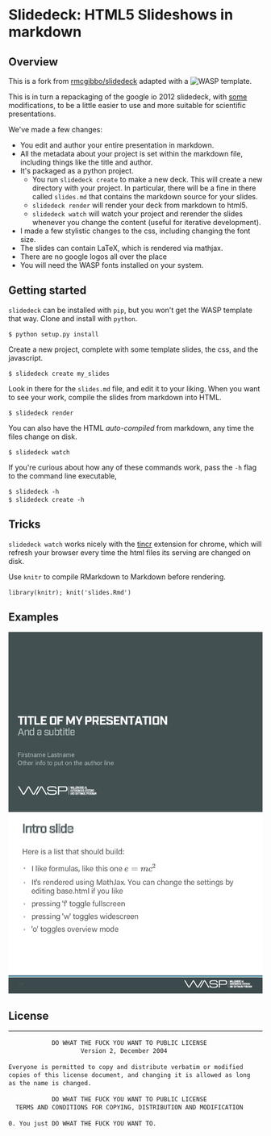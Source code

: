 # Slidedeck: HTML5 Slideshows in markdown

## Overview

This is a fork from [rmcgibbo/slidedeck](https://github.com/rmcgibbo/slidedeck) adapted with a ![WASP](http://www.wasp-sweden.se) template.

This is in turn a repackaging of the google io 2012 slidedeck, with [some](https://github.com/francescolaffi/elastic-google-io-slides) modifications, to be a little easier to use and more suitable for scientific presentations.

We've made a few changes:

- You edit and author your entire presentation in markdown.
- All the metadata about your project is set within the markdown file, including things like
  the title and author.
- It's packaged as a python project.
    - You run `slidedeck create` to make a new deck. This will create a new directory with your
      project. In particular, there will be a fine in there called `slides.md` that contains the
      markdown source for your slides.
    - `slidedeck render` will render your deck from markdown to html5.
    - `slidedeck watch` will watch your project and rerender the slides whenever you change the
       content (useful for iterative development).
- I made a few stylistic changes to the css, including changing the font size.
- The slides can contain LaTeX, which is rendered via mathjax.
- There are no google logos all over the place
- You will need the WASP fonts installed on your system.


## Getting started

`slidedeck` can be installed with `pip`, but you won't get the WASP template that way. Clone and install with `python`.

```
$ python setup.py install
```

Create a new project, complete with some template slides, the css, and the javascript.

```
$ slidedeck create my_slides
```

Look in there for the `slides.md` file, and edit it to your liking. When you want to see your work, compile the slides from markdown into HTML.

```
$ slidedeck render
```


You can also have the HTML *auto-compiled* from markdown, any time the files change on disk.
```
$ slidedeck watch
```

If you're curious about how any of these commands work, pass the `-h` flag to the command
line executable,

```
$ slidedeck -h
$ slidedeck create -h
```

## Tricks

`slidedeck watch` works nicely with the [tincr](http://tin.cr/) extension for
chrome, which will refresh your browser every time the html files its serving
are changed on disk.  

Use `knitr` to compile RMarkdown to Markdown before rendering.

```
library(knitr); knit('slides.Rmd')
```

## Examples

![example-0](examples/example-0.png)
![example-1](examples/example-1.png)


## License

-------
```
            DO WHAT THE FUCK YOU WANT TO PUBLIC LICENSE
                    Version 2, December 2004

Everyone is permitted to copy and distribute verbatim or modified
copies of this license document, and changing it is allowed as long
as the name is changed.

            DO WHAT THE FUCK YOU WANT TO PUBLIC LICENSE
  TERMS AND CONDITIONS FOR COPYING, DISTRIBUTION AND MODIFICATION

0. You just DO WHAT THE FUCK YOU WANT TO.
```


